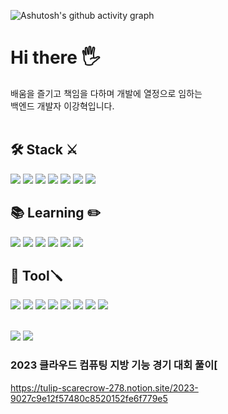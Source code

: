 
![Ashutosh's github activity graph](https://github-readme-activity-graph.cyclic.app/graph?username=gurdl0525&theme=react-dark)

# Hi there 🖐️

배움을 즐기고 책임을 다하며 개발에 열정으로 임하는<br>백엔드 개발자 이강혁입니다.
<br><br>

## 🛠️ Stack ⚔️
<img src="https://img.shields.io/badge/Java-1E8CBE?style=flat-square&logo=OpenJDK&logoColor=white"/></a>
<img src="https://img.shields.io/badge/Kotlin-7F52FF?style=flat-square&logo=Kotlin&logoColor=white"/></a>
<img src="https://img.shields.io/badge/C/C++-00599C?style=flat-square&logo=C&logoColor=white"/></a>
<img src="https://img.shields.io/badge/Spring-6DB33F?style=flat-square&logo=Spring&logoColor=white"/></a> 
<img src="https://img.shields.io/badge/MySQL-4479A1?style=flat-square&logo=MySQL&logoColor=white"/></a>
<img src="https://img.shields.io/badge/Redis-DC382D?style=flat-square&logo=Redis&logoColor=white"/></a>
<img src="https://img.shields.io/badge/Docker-2496ED?style=flat-square&logo=Docker&logoColor=white"/></a>
<br>

## 📚 Learning ✏️
<img src="https://img.shields.io/badge/Kubernetes-326CE5?style=flat-square&logo=Kubernetes&logoColor=white"/></a>
<img src="https://img.shields.io/badge/MongoDB-47A248?style=flat-square&logo=MongoDB&logoColor=white"/></a>
<img src="https://img.shields.io/badge/Amazon DynamoDB-4053D6?style=flat-square&logo=Amazon DynamoDB&logoColor=white"/></a>
<img src="https://img.shields.io/badge/Swift-F05138?style=flat-square&logo=Swift&logoColor=white"/></a>
<img src="https://img.shields.io/badge/Python-3776AB?style=flat-square&logo=Python&logoColor=white"/></a>
<img src="https://img.shields.io/badge/Redhat Enterprise Linux-EE0000?style=flat-square&logo=RedHat&logoColor=white"/></a>
<br>

## 🧰 Tool🪛
<img src="https://img.shields.io/badge/Intellij IDEA-0C70F2?style=flat-square&logo=IntellijIDEA&logoColor=white"/></a>
<img src="https://img.shields.io/badge/Data Grip-B36EE8?style=flat-square&logo=DataGrip&logoColor=white"/></a>
<img src="https://img.shields.io/badge/Visual Studio-5C2D91?style=flat-square&logo=VisualStudio&logoColor=white"/></a>
<img src="https://img.shields.io/badge/Visual Studio Code-007ACC?style=flat-square&logo=VisualStudioCode&logoColor=white"/><a>
<img src="https://img.shields.io/badge/GitHub-181717?style=flat-square&logo=GitHub&logoColor=white"/></a>
<img src="https://img.shields.io/badge/GitKraken-179287?style=flat-square&logo=GitKraken&logoColor=white"/></a>
<img src="https://img.shields.io/badge/Power Shell-5391FE?style=flat-square&logo=PowerShell&logoColor=white"/></a>
<img src="https://img.shields.io/badge/Google Colab-F9AB00?style=flat-square&logo=Google Colab&logoColor=white"/></a>
<br><br>

<img src="https://github-readme-stats.vercel.app/api?username=gurdl0525&bg_color=30,e96443,904e95&title_color=fff&text_color=fff&show_icons=true"></a>
<img src="https://github-readme-stats.vercel.app/api/top-langs/?username=gurdl0525&layout=compact&langs_count=7"></a>

### 2023 클라우드 컴퓨팅 지방 기능 경기 대회 풀이[
https://tulip-scarecrow-278.notion.site/2023-9027c9e12f57480c8520152fe6f779e5
